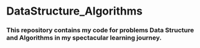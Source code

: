 # DataStructure_Algorithms

### This repository contains my code for problems Data Structure and Algorithms in my spectacular learning journey. 
